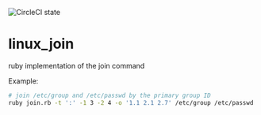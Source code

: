 ![CircleCI state](https://circleci.com/gh/jepetko/linux_join.png?circle-token=1af4af3ace9ad752f06f9dd86385bc2683adff3e&style=shield)

# linux_join

ruby implementation of the join command

Example:

```bash
# join /etc/group and /etc/passwd by the primary group ID
ruby join.rb -t ':' -1 3 -2 4 -o '1.1 2.1 2.7' /etc/group /etc/passwd
```
